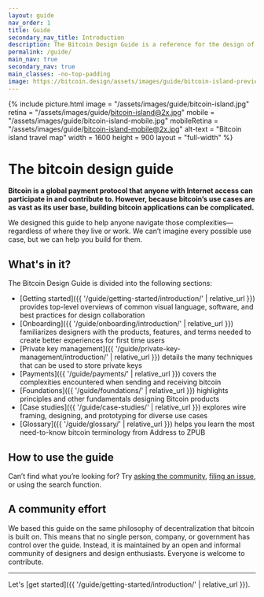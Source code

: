 ```yaml
---
layout: guide
nav_order: 1
title: Guide
secondary_nav_title: Introduction
description: The Bitcoin Design Guide is a reference for the design of bitcoin applications.
permalink: /guide/
main_nav: true
secondary_nav: true
main_classes: -no-top-padding
image: https://bitcoin.design/assets/images/guide/bitcoin-island-preview.jpg
---
```


<!--

Introduction to the guide

- Why it exists
- What's in it
- How to use it
- How to contribute

Illustration sources

- https://www.figma.com/file/qzvCvqhSRx3Jq8aywaSjlr/Bitcoin-Design-Guide-Illustrations-CO?node-id=238%3A3

-->

{% include picture.html
   image = "/assets/images/guide/bitcoin-island.jpg"
   retina = "/assets/images/guide/bitcoin-island@2x.jpg"
   mobile = "/assets/images/guide/bitcoin-island-mobile.jpg"
   mobileRetina = "/assets/images/guide/bitcoin-island-mobile@2x.jpg"
   alt-text = "Bitcoin island travel map"
   width = 1600
   height = 900
   layout = "full-width"
%}

# The bitcoin design guide

**Bitcoin is a global payment protocol that anyone with Internet access can participate in and contribute to. However, because bitcoin’s use cases are as vast as its user base, building bitcoin applications can be complicated.**

We designed this guide to help anyone navigate those complexities—regardless of where they live or work. We can’t imagine every possible use case, but we can help you build for them.

## What's in it?

The Bitcoin Design Guide is divided into the following sections:

- [Getting started]({{ '/guide/getting-started/introduction/' | relative_url }}) provides top-level overviews of common visual language, software, and best practices for design collaboration
- [Onboarding]({{ '/guide/onboarding/introduction/' | relative_url }}) familiarizes designers with the products, features, and terms needed to create better experiences for first time users
- [Private key management]({{ '/guide/private-key-management/introduction/' | relative_url }}) details the many techniques that can be used to store private keys
- [Payments]({{ '/guide/payments/' | relative_url }}) covers the complexities encountered when sending and receiving bitcoin
- [Foundations]({{ '/guide/foundations/' | relative_url }}) highlights principles and other fundamentals designing Bitcoin products
- [Case studies]({{ '/guide/case-studies/' | relative_url }}) explores wire framing, designing, and prototyping for diverse use cases
- [Glossary]({{ '/guide/glossary/' | relative_url }}) helps you learn the most need-to-know bitcoin terminology from Address to ZPUB


## How to use the guide

Can’t find what you’re looking for? Try [asking the community](http://bitcoindesigners.org), [filing an issue]({{site.github_repository_url}}issues), or using the search function.

## A community effort

We based this guide on the same philosophy of decentralization that bitcoin is built on. This means that no single person, company, or government has control over the guide. Instead, it is maintained by an open and informal community of designers and design enthusiasts. Everyone is welcome to contribute.

---

Let's [get started]({{ '/guide/getting-started/introduction/' | relative_url }}).
